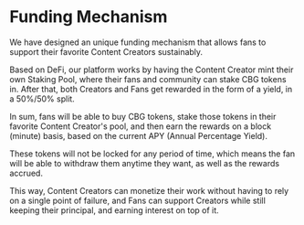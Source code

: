 # Funding Mechanism

We have designed an unique funding mechanism that allows fans to support their favorite Content Creators sustainably.

Based on DeFi, our platform works by having the Content Creator mint their own Staking Pool, where their fans and community can stake CBG tokens in. After that, both Creators and Fans get rewarded in the form of a yield, in a 50%/50% split.

In sum, fans will be able to buy CBG tokens, stake those tokens in their favorite Content Creator's pool, and then earn the rewards on a block (minute) basis, based on the current APY (Annual Percentage Yield).

These tokens will not be locked for any period of time, which means the fan will be able to withdraw them anytime they want, as well as the rewards accrued.

This way, Content Creators can monetize their work without having to rely on a single point of failure, and Fans can support Creators while still keeping their principal, and earning interest on top of it.


